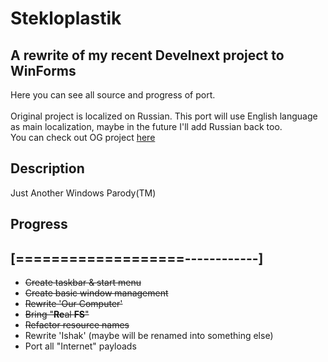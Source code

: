 # Stekloplastik
## A rewrite of my recent Develnext project to WinForms
Here you can see all source and progress of port. <br/>
<br/>
Original project is localized on Russian. This port will use English language as main localization, maybe in the future I'll add Russian back too. <br/>
You can check out OG project [here](https://github.com/localwhale20/Stekloplastik-DN)

## Description
Just Another Windows Parody(TM)

## Progress
## [===================------------] <br/>
* ~~Create taskbar & start menu~~
* ~~Create basic window management~~
* ~~Rewrite 'Our Computer'~~
* ~~Bring "**Re**al **FS**"~~
* ~~Refactor resource names~~
* Rewrite 'Ishak' (maybe will be renamed into something else)
* Port all "Internet" payloads